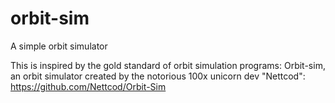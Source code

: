 # orbit-sim

A simple orbit simulator

This is inspired by the gold standard of orbit simulation programs: Orbit-sim, an orbit simulator created by the notorious 100x unicorn dev "Nettcod": https://github.com/Nettcod/Orbit-Sim
